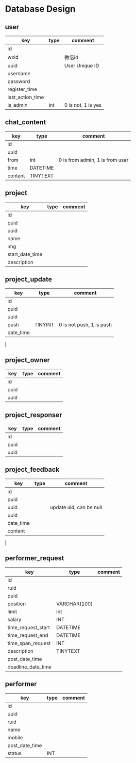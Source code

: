 # Database Design

## user

| key | type | comment |
|-----|------|---------|
| id |
| wxid |  | 微信id |
| uuid |  | User Unique ID |
| username | |
| password |
| register_time |
| last_action_time |
| is_admin | int | 0 is not, 1 is yes |

## chat_content

| key | type | comment |
|-----|------|---------|
| id |
| uuid |
| from | int | 0 is from admin, 1 is from user |
| time | DATETIME |
| content | TINYTEXT |

## project

| key | type | comment |
|-----|------|---------|
| id |
| puid |
| uuid |
| name |
| img |
| start_date_time |
| description |

## project_update

| key | type | comment |
|-----|------|---------|
| id |
| puid |
| uuid |
| push | TINYINT | 0 is not push, 1 is push |
| date_time |
|

## project_owner

| key | type | comment |
|-----|------|---------|
| id |
| puid |
| uuid |

## project_responser

| key | type | comment |
|-----|------|---------|
| id |
| puid |
| uuid |

## project_feedback

| key | type | comment |
|-----|------|---------|
| id |
| puid |
| uuid | | update uid, can be null |
| uuid |
| date_time |
| content |
|


## performer_request

| key | type | comment |
|-----|------|---------|
| id |
| ruid |
| puid |
| position | VARCHAR(100) |
| limit | int |
| salary | INT |
| time_request_start | DATETIME |
| time_request_end | DATETIME |
| time_span_request | INT |
| description | TINYTEXT |
| post_date_time |
| deadline_date_time |

## performer

| key | type | comment |
|-----|------|---------|
| id |
| uuid |
| ruid |
| name |
| mobile |
| post_date_time |
| status | INT |
